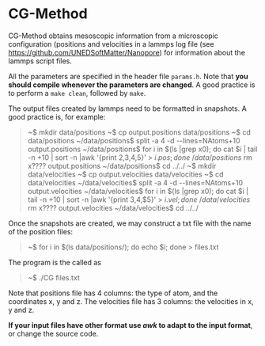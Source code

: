 CG-Method
=========

CG-Method obtains mesoscopic information from a microscopic configuration (positions
and velocities in a lammps log file (see https://github.com/UNEDSoftMatter/Nanopore) for
information about the lammps script files.

All the  parameters are specified in  the header  file `params.h`.  Note  that **you
should compile  whenever the  parameters are changed**.  A  good practice  is to
perform a `make clean`, followed by `make`.

The output files created by lammps need to be formatted in snapshots. A good practice
is, for example:

> ~$ mkdir data/positions
> ~$ cp output.positions data/positions 
> ~$ cd data/positions
> ~/data/positions$ split -a 4 -d --lines=NAtoms+10 output.positions
> ~/data/positions$ for i in $(ls |grep x0); do cat $i | tail -n +10 | sort -n |awk '{print $2,$3,$4,$5}' > $i.pos ; done
> ~/data/positions$ rm x???? output.positions
> ~/data/positions$ cd ../../ 
> ~$ mkdir data/velocities
> ~$ cp output.velocities data/velocities 
> ~$ cd data/velocities
> ~/data/velocities$ split -a 4 -d --lines=NAtoms+10 output.velocities
> ~/data/velocities$ for i in $(ls |grep x0); do cat $i | tail -n +10 | sort -n |awk '{print $3,$4,$5}' > $i.vel ; done
> ~/data/velocities$ rm x???? output.velocities
> ~/data/velocities$ cd ../../ 

Once the snapshots are created, we may construct a txt file with the name of the position files:

> ~$ for i in $(ls data/positions/); do echo $i; done > files.txt

The program is the called as

> ~$ ./CG files.txt

Note that positions file has 4 columns:  the  type of atom,  and the coordinates x,  y
and z.  The velocities file has 3 columns: the velocities in x, y and z.

**If  your input  files have  other format  use  *awk*  to  adapt  to  the input
format**, or change the source code.


